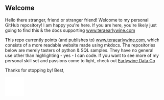 ## Welcome


Hello there stranger, friend or stranger friend! Welcome to my personal GitHub repository! I am happy you're here. If you are here, you're likely just going to find this & the docs supporting www.teraearlywine.com

This repo currently points (and publishes to) www.teraearlywine.com, which consists of a more readable website made using mkdocs. The repositories below are merely tasters of python & SQL samples. They have no general use other than highlighting - yes - I can code. If you want to see more of my personal skill set and passions come to light, check out [Earlywine Data Co](https://github.com/Earlywine-Data-Co)


Thanks for stopping by! 
Best, 


![Alt Text](https://github.com/teraearlywine/teraearlywine/blob/main/.branding/T%20Logo.png)